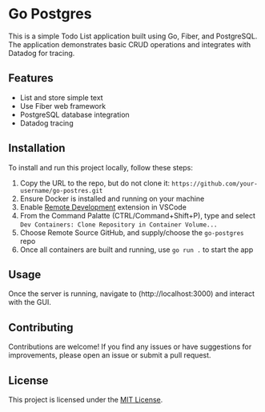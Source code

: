 # Go Postgres

This is a simple Todo List application built using Go, Fiber, and PostgreSQL. The application demonstrates basic CRUD operations and integrates with Datadog for tracing.

## Features

- List and store simple text
- Use Fiber web framework
- PostgreSQL database integration
- Datadog tracing

## Installation

To install and run this project locally, follow these steps:

1. Copy the URL to the repo, but do not clone it: `https://github.com/your-username/go-postres.git`
2. Ensure Docker is installed and running on your machine
3. Enable [Remote Development](https://marketplace.visualstudio.com/items?itemName=ms-vscode-remote.vscode-remote-extensionpack) extension in VSCode 
4. From the Command Palatte (CTRL/Command+Shift+P), type and select `Dev Containers: Clone Repository in Container Volume...`
5. Choose Remote Source GitHub, and supply/choose the `go-postgres` repo
6. Once all containers are built and running, use `go run .` to start the app

## Usage

Once the server is running, navigate to (http://localhost:3000) and interact with the GUI.

## Contributing

Contributions are welcome! If you find any issues or have suggestions for improvements, please open an issue or submit a pull request.

## License

This project is licensed under the [MIT License](LICENSE).

